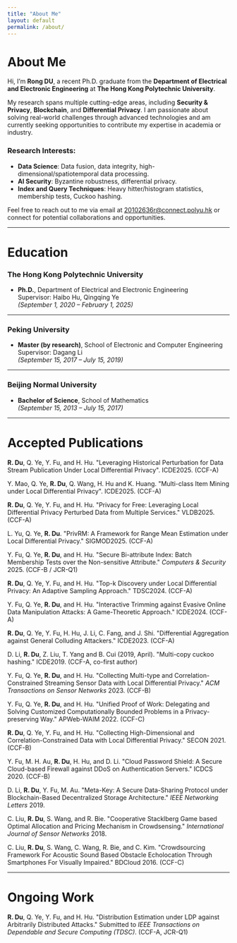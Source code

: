 ```yaml
---
title: "About Me"
layout: default
permalink: /about/
---
```


# About Me

Hi, I’m **Rong DU**, a recent Ph.D. graduate from the **Department of Electrical and Electronic Engineering** at **The Hong Kong Polytechnic University**.  

My research spans multiple cutting-edge areas, including **Security & Privacy**, **Blockchain**, and **Differential Privacy**. I am passionate about solving real-world challenges through advanced technologies and am currently seeking opportunities to contribute my expertise in academia or industry.

### Research Interests:
- **Data Science**: Data fusion, data integrity, high-dimensional/spatiotemporal data processing.
- **AI Security**: Byzantine robustness, differential privacy.
- **Index and Query Techniques**: Heavy hitter/histogram statistics, membership tests, Cuckoo hashing.

Feel free to reach out to me via email at [20102636r@connect.polyu.hk](mailto:20102636r@connect.polyu.hk) or connect for potential collaborations and opportunities.

---

# Education

### **The Hong Kong Polytechnic University**
- **Ph.D.**, Department of Electrical and Electronic Engineering  
  Supervisor: Haibo Hu, Qingqing Ye  
  *(September 1, 2020 – February 1, 2025)*

---

### **Peking University**
- **Master (by research)**, School of Electronic and Computer Engineering  
  Supervisor: Dagang Li  
  *(September 15, 2017 – July 15, 2019)*

---

### **Beijing Normal University**
- **Bachelor of Science**, School of Mathematics  
  *(September 15, 2013 – July 15, 2017)*

---

# Accepted Publications

**R. Du**, Q. Ye, Y. Fu, and H. Hu. "Leveraging Historical Perturbation for Data Stream Publication Under Local Differential Privacy". ICDE2025. (CCF-A)

Y. Mao, Q. Ye, **R. Du**, Q. Wang, H. Hu and K. Huang. "Multi-class Item Mining under Local Differential Privacy". ICDE2025. (CCF-A)

**R. Du**, Q. Ye, Y. Fu, and H. Hu. "Privacy for Free: Leveraging Local Differential Privacy Perturbed Data from Multiple Services." VLDB2025. (CCF-A)

L. Yu, Q. Ye, **R. Du**. "PrivRM: A Framework for Range Mean Estimation under Local Differential Privacy." SIGMOD2025. (CCF-A)

Y. Fu, Q. Ye, **R. Du**, and H. Hu. "Secure Bi-attribute Index: Batch Membership Tests over the Non-sensitive Attribute." *Computers & Security* 2025. (CCF-B / JCR-Q1)

**R. Du**, Q. Ye, Y. Fu, and H. Hu. "Top-k Discovery under Local Differential Privacy: An Adaptive Sampling Approach." TDSC2024. (CCF-A)

Y. Fu, Q. Ye, **R. Du**, and H. Hu. "Interactive Trimming against Evasive Online Data Manipulation Attacks: A Game-Theoretic Approach." ICDE2024. (CCF-A)

**R. Du**, Q. Ye, Y. Fu, H. Hu, J. Li, C. Fang, and J. Shi. "Differential Aggregation against General Colluding Attackers." ICDE2023. (CCF-A)

D. Li, **R. Du**, Z. Liu, T. Yang and B. Cui (2019, April). "Multi-copy cuckoo hashing." ICDE2019. (CCF-A, co-first author)

Y. Fu, Q. Ye, **R. Du**, and H. Hu. "Collecting Multi-type and Correlation-Constrained Streaming Sensor Data with Local Differential Privacy." *ACM Transactions on Sensor Networks* 2023. (CCF-B)

Y. Fu, Q. Ye, **R. Du**, and H. Hu. "Unified Proof of Work: Delegating and Solving Customized Computationally Bounded Problems in a Privacy-preserving Way." APWeb-WAIM 2022. (CCF-C)

**R. Du**, Q. Ye, Y. Fu, and H. Hu. "Collecting High-Dimensional and Correlation-Constrained Data with Local Differential Privacy." SECON 2021. (CCF-B)

Y. Fu, M. H. Au, **R. Du**, H. Hu, and D. Li. "Cloud Password Shield: A Secure Cloud-based Firewall against DDoS on Authentication Servers." ICDCS 2020. (CCF-B)

D. Li, **R. Du**, Y. Fu, M. Au. "Meta-Key: A Secure Data-Sharing Protocol under Blockchain-Based Decentralized Storage Architecture." *IEEE Networking Letters* 2019.

C. Liu, **R. Du**, S. Wang, and R. Bie. "Cooperative Stacklberg Game based Optimal Allocation and Pricing Mechanism in Crowdsensing." *International Journal of Sensor Networks* 2018.

C. Liu, **R. Du**, S. Wang, C. Wang, R. Bie, and C. Kim. "Crowdsourcing Framework For Acoustic Sound Based Obstacle Echolocation Through Smartphones For Visually Impaired." BDCloud 2016. (CCF-C)

---

# Ongoing Work

**R. Du**, Q. Ye, Y. Fu, and H. Hu. "Distribution Estimation under LDP against Arbitrarily Distributed Attacks." Submitted to *IEEE Transactions on Dependable and Secure Computing (TDSC)*. (CCF-A, JCR-Q1)
